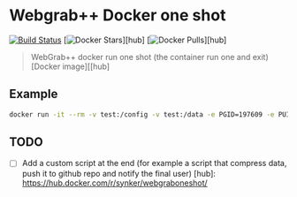 # Webgrab++ Docker one shot

[![Build Status](https://travis-ci.org/Fazzani/WebGrabDocker.svg?branch=master)](https://travis-ci.org/Fazzani/WebGrabDocker)
[![Docker Stars](https://img.shields.io/docker/stars/linuxserver/webgrabplus.svg)][hub]
[![Docker Pulls](https://img.shields.io/docker/pulls/linuxserver/webgrabplus.svg)][hub]

>WebGrab++ docker run one shot (the container run one and exit)
>[Docker image][[hub]

## Example

```sh
docker run -it --rm -v test:/config -v test:/data -e PGID=197609 -e PUID=197609 synker/webgraboneshot:latest
```

## TODO

- [ ] Add a custom script at the end (for example a script that compress data, push it to github repo and notify the final user)
[hub]: https://hub.docker.com/r/synker/webgraboneshot/